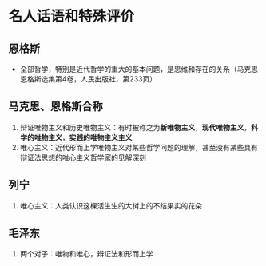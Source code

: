 # 名人话语和特殊评价
## 恩格斯
* 全部哲学，特别是近代哲学的重大的基本问题，是思维和存在的关系（马克思恩格斯选集第4卷，人民出版社，第233页）


## 马克思、恩格斯合称
1. 辩证唯物主义和历史唯物主义：有时被称之为**新唯物主义**，**现代唯物主义**，**科学的唯物主义**，**实践的唯物主义主义**
2. 唯心主义：近代形而上学唯物主义对某些哲学问题的理解，甚至没有某些具有辩证法思想的唯心主义哲学家的见解深刻


## 列宁
1. 唯心主义：人类认识这棵活生生的大树上的不结果实的花朵

## 毛泽东
1. 两个对子：唯物和唯心，辩证法和形而上学